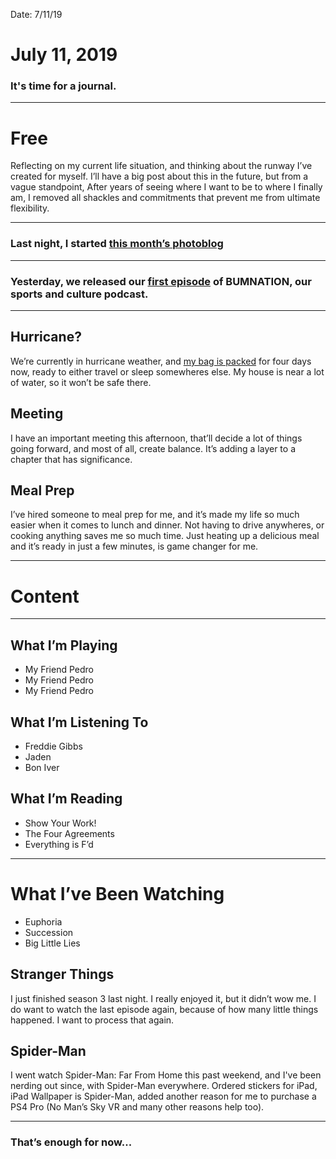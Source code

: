 Date: 7/11/19

# July 11, 2019

### It's time for a journal.

---- 

# Free

Reflecting on my current life situation, and thinking about the runway I’ve created for myself. I’ll have a big post about this in the future, but from a vague standpoint, After years of seeing where I want to be to where I finally am, I removed all shackles and commitments that prevent me from ultimate flexibility. 

---- 

### Last night, I started [this month’s photoblog][1]

---- 

### Yesterday, we released our [first episode][2] of BUMNATION, our sports and culture podcast.

---- 

## Hurricane?

We’re currently in hurricane weather, and [my bag is packed][3] for four days now, ready to either travel or sleep somewheres else. My house is near a lot of water, so it won’t be safe there.

## Meeting

I have an important meeting this afternoon, that’ll decide a lot of things going forward, and most of all, create balance. It’s adding a layer to a chapter that has significance.

## Meal Prep

I’ve hired someone to meal prep for me, and it’s made my life so much easier when it comes to lunch and dinner. Not having to drive anywheres, or cooking anything saves me so much time. Just heating up a delicious meal and it’s ready in just a few minutes, is game changer for me.

---- 

# Content

---- 

## What I’m Playing

- My Friend Pedro
- My Friend Pedro
- My Friend Pedro

## What I’m Listening To

- Freddie Gibbs
- Jaden
- Bon Iver

## What I’m Reading

- Show Your Work!
- The Four Agreements
- Everything is F’d

---- 

# What I’ve Been Watching

- Euphoria
- Succession
- Big Little Lies

## Stranger Things

I just finished season 3 last night. I really enjoyed it, but it didn’t wow me. I do want to watch the last episode again, because of how many little things happened. I want to process that again.

## Spider-Man

I went watch Spider-Man: Far From Home this past weekend, and I've been nerding out since, with Spider-Man everywhere. Ordered stickers for iPad, iPad Wallpaper is Spider-Man, added another reason for me to purchase a PS4 Pro (No Man’s Sky VR and many other reasons help too).

---- 

### That’s enough for now...

[1]:	july
[2]:	https://nashp.com/1-kawhi-saves-the-nba-the-lakers-will-be-flawed-and-westbrook-needs-a-home
[3]:	july